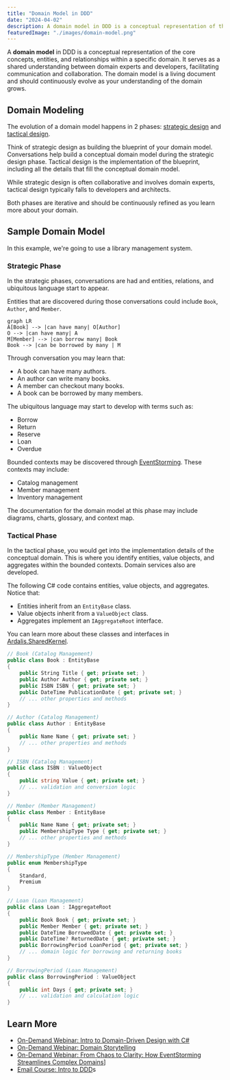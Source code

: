 ```yaml
---
title: "Domain Model in DDD"
date: "2024-04-02"
description: A domain model in DDD is a conceptual representation of the core concepts, entities, and relationships within a specific domain.
featuredImage: "./images/domain-model.png"
---
```


A **domain model** in DDD is a conceptual representation of the core concepts, entities, and relationships within a specific domain. It serves as a shared understanding between domain experts and developers, facilitating communication and collaboration. The domain model is a living document and should continuously evolve as your understanding of the domain grows.

## Domain Modeling

The evolution of a domain model happens in 2 phases: [strategic design](/domain-driven-development/strategic-design) and [tactical design](/domain-driven-development/tactical-design).

Think of strategic design as building the blueprint of your domain model. Conversations help build a conceptual domain model during the strategic design phase. Tactical design is the implementation of the blueprint, including all the details that fill the conceptual domain model.

While strategic design is often collaborative and involves domain experts, tactical design typically falls to developers and architects.

Both phases are iterative and should be continuously refined as you learn more about your domain.

## Sample Domain Model

In this example, we're going to use a library management system.

### Strategic Phase

In the strategic phases, conversations are had and entities, relations, and ubiquitous language start to appear.

Entities that are discovered during those conversations could include `Book`, `Author`, and `Member`.

```mermaid
graph LR
A[Book] --> |can have many| O[Author]
O --> |can have many| A
M[Member] --> |can borrow many| Book
Book --> |can be borrowed by many | M
```

Through conversation you may learn that:
- A book can have many authors.
- An author can write many books.
- A member can checkout many books.
- A book can be borrowed by many members.

The ubiquitous language may start to develop with terms such as:
- Borrow
- Return
- Reserve
- Loan
- Overdue

Bounded contexts may be discovered through [EventStorming](/domain-driven-design/eventstorming). These contexts may include:
- Catalog management
- Member management
- Inventory management

The documentation for the domain model at this phase may include diagrams, charts, glossary, and context map.

### Tactical Phase

In the tactical phase, you would get into the implementation details of the conceptual domain. This is where you identify entities, value objects, and aggregates within the bounded contexts. Domain services also are developed.

The following C# code contains entities, value objects, and aggregates. Notice that:

- Entities inherit from an `EntityBase` class.
- Value objects inherit from a `ValueObject` class.
- Aggregates implement an `IAggregateRoot` interface.

You can learn more about these classes and interfaces in [Ardalis.SharedKernel](https://github.com/ardalis/Ardalis.SharedKernel/).

```csharp
// Book (Catalog Management)
public class Book : EntityBase
{
    public String Title { get; private set; }
    public Author Author { get; private set; }
    public ISBN ISBN { get; private set; }
    public DateTime PublicationDate { get; private set; }
    // ... other properties and methods
}

// Author (Catalog Management)
public class Author : EntityBase
{
    public Name Name { get; private set; }
    // ... other properties and methods
}

// ISBN (Catalog Management)
public class ISBN : ValueObject
{
    public string Value { get; private set; }
    // ... validation and conversion logic
}

// Member (Member Management)
public class Member : EntityBase
{
    public Name Name { get; private set; }
    public MembershipType Type { get; private set; }
    // ... other properties and methods
}

// MembershipType (Member Management)
public enum MembershipType
{
    Standard,
    Premium
}

// Loan (Loan Management)
public class Loan : IAggregateRoot
{
    public Book Book { get; private set; }
    public Member Member { get; private set; }
    public DateTime BorrowedDate { get; private set; }
    public DateTime? ReturnedDate { get; private set; }
    public BorrowingPeriod LoanPeriod { get; private set; }
    // ... domain logic for borrowing and returning books
}

// BorrowingPeriod (Loan Management)
public class BorrowingPeriod : ValueObject
{
    public int Days { get; private set; }
    // ... validation and calculation logic
}

```

## Learn More

- [On-Demand Webinar: Intro to Domain-Driven Design with C#](https://mailchi.mp/nimblepros/af2112un73)
- [On-Demand Webinar: Domain Storytelling](https://mailchi.mp/nimblepros/domain-storytelling)
- [On-Demand Webinar: From Chaos to Clarity: How EventStorming Streamlines Complex Domains](https://mailchi.mp/nimblepros/eventstorming-recording)]
- [Email Course: Intro to DDD](https://mailchi.mp/nimblepros/intro-to-ddd-email-course)s